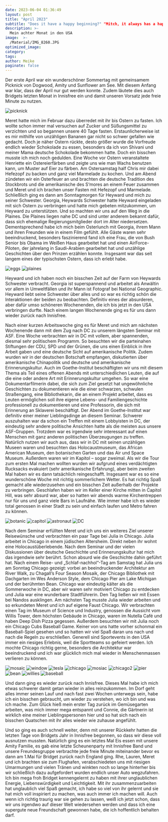 ```yaml
---
date: 2023-06-04 01:36:49
layout: post
title: "April 2023"
subtitle: "Does it have a happy beginning?" "Mitch, it always has a happy beginning." - Ein glücklicher April.
description: >-
  Mein achter Monat in den USA
image:  >-
  /Material/IMG_8260.JPG
optimized_image:
category:
tags:
author: Meike
paginate: false
---
```


Der erste April war ein wunderschöner Sommertag mit gemeinsamem Picknick von Dogwood, Amity und Sunflower am See. Mit diesem Anfang war klar, dass der April nur gut werden konnte. Zudem läutete dies auch Bridgets letzten Monat in Innisfree ein und damit unseren Vorsatz jede freie Minute zu nutzen. 

<img src="/Material/IMG_8036.JPG" alt="picknick">

Meret hatte mich im Februar dazu überredet mit ihr bis Ostern zu fasten. Ich wollte schon immer mal versuchen auf Zucker und Süßungsmittel zu verzichten und so begannen unsere 40 Tage fasten. Erstaunlicherweise ist es mir mithilfe von unzähligen Bananen gar nicht so schwer gefallen wie gedacht. Doch je näher Ostern rückte, desto größer wurde die Vorfreude endlich wieder Schokolade zu essen, besonders da ich von Shivani und meiner Mama deutsche Schokolade bekommen hatte. Doch ein bisschen musste ich mich noch gedulden. Eine Woche vor Ostern veranstaltete Henriette ein Ostereierfärben und zeigte uns wie man Wachs benutzen kann, um Muster auf Eier zu färben. Am Ostersamstag half Chris mir dabei Hefezopf zu backen und ganz viel Marmelade zu kochen. Und am Abend zündeten wir ein Osterfeuer an und brachten die deutsche Tradition des Stockbrots und die amerikanische des S‘mores an einem Feuer zusammen und Meret und ich brachen unser Fasten mit Hefezopf und Marmelade. Schließlich ging es dann am Sonntagmorgen für Heyward und mich zu seiner Schwester. Georgia, Heywards Schwester hatte Heyward eingeladen mit sich Ostern zu verbringen und hatte mich gebeten mitzukommen, um Heyward zu unterstützen. Und so machten wir uns auf den Weg in die Plaines. Die Plaines liegen nahe DC und sind unter anderem bekannt dafür, dass sich ehemalige Regierungsmitglieder dort im Alter niedersetzen. Dementsprechend habe ich mich beim Osterlunch mit Georgia, ihrem Mann und ihren Freunden wie in einem Film gefühlt. Alle Gäste waren sehr beeindruckend, besonders faszinierend fand ich eine Frau, die von Bush Senior bis Obama im Weißen Haus gearbeitet hat und einen AirForce-Piloten, der jahrelang in Saudi-Arabien gearbeitet hat und unzählige Geschichten über den Prinzen erzählen konnte. Insgesamt war das seit langem eines der typischsten Ostern, dass ich erlebt habe.

<img src="/Material/IMG_8028.JPG" alt="eggs">
<img src="/Material/IMG_8056.JPG" alt="plaines">

Heyward und ich haben noch ein bisschen Zeit auf der Farm von Heywards Schwester verbracht. Georgia ist superspannend und arbeitet als Anwältin vor allem in Umweltfällen und ihr Mann ist Fotograf bei National Geographic. Heyward liebt seine Schwester über alles und so war es richtig schön die Interaktionen der beiden zu beobachten. Definitiv eines der absurderen, aber dafür umso schöneren Wochenenden, die ich bis jetzt in den USA verbringen durfte. Nach einem langen Wochenende ging es für uns dann wieder zurück nach Innisfree.

Nach einer kurzen Arbeitswoche ging es für Meret und mich am nächsten Wochenende dann mit dem Zug nach DC zu unserem längsten Seminar mit ASF. Eine Woche verbrachten wir in DC mit vollem, aber spannenden, diesmal sehr politischem Programm. So besuchten wir die parteinahen Stiftungen der CDU, SPD und der Grünen, die uns einen Einblick in ihre Arbeit gaben und eine deutsche Sicht auf amerikanische Politik. Zudem wurden wir in der deutschen Botschaft empfangen, diskutierten über amerikanische Chinapolitik und deutsche und amerikanische Erinnerungskultur. Auch im Goethe-Institut beschäftigten wir uns mit diesem Thema als Teil eines offenen Abends mit unterschiedlichen Leuten, die auf die eine oder andere Art mit Erinnerungskultur umgehen. So war eine Dokumentarfilmerin dabei, die sich zum Ziel gesetzt hat ungewöhnliche Geschichten zu dokumentieren wie die einer schwarzen, schwulen Straßengang, eine Bibliothekarin, die an einem Projekt arbeitet, dass es Leuten ermöglichen soll ihre eigene Lebens- und Familiengeschichte professionell zu dokumentieren und eine Professorin, die sich mit Erinnerung an Sklaverei beschäftigt. Der Abend im Goethe-Institut war definitiv einer meiner Lieblingsdinge an diesem Seminar. Schwerer auszuhalten war da schon ein Treffen mit einem Lobbyisten in DC, der eindeutig sehr andere politische Ansichten hatte als die meisten aus unsere ASF-Gruppen. Trotzdem war es irgendwie sehr interessant auf einen Menschen mit ganz anderen politischen Überzeugungen zu treffen. Natürlich nutzen wir auch aus, dass wir in DC mit seinen unzähligen Museen waren und besuchten das Holocaustmuseum, das African American Museum, den botanischen Garten und das Air und Space Museum. Außerdem waren wir im Kapitol – sogar zweimal. Als wir die Tour zum ersten Mal machen wollten wurden wir aufgrund eines verdächtigten Rucksacks evakuiert (sehr amerikanische Erfahrung), aber beim zweiten Mal haben wir es dann tatsächlich reingeschafft. Insgesamt war es so eine wunderschöne Woche mit richtig sommerlichem Wetter. Es hat richtig Spaß gemacht alle wiederzusehen und ein bisschen Zeit außerhalb der Projekte zu verbringen. Geschlafen haben wir im Keller einer Kirche mitten in Capitol Hill, was sehr absurd war, aber so hatten wir abends warme Kirchentreppen nur für uns und ganz viele Bars in Laufnähe. Wie immer habe ich es wieder total genossen in einer Stadt zu sein und einfach laufen und Metro fahren zu können.

<img src="/Material/IMG_8094.JPG" alt="botanic">
<img src="/Material/IMG_8145.JPG" alt="capitol">
<img src="/Material/IMG_8164.JPG" alt="astronaut">
<img src="/Material/IMG_0631.JPG" alt="DC">

Nach dem Seminar erfüllten Meret und ich uns ein weiteres Ziel unserer Reisewünsche und verbrachten ein paar Tage bei Julia in Chicago. Julia arbeitet in Chicago in einem jüdischen Altersheim. Direkt neben ihr wohnt eine Holocaustüberlebende. Nach dem Seminar und der vielen Diskussionen über deutsche Geschichte und Erinnerungskultur hat mich das irgendwie sehr berührt. Schon absurd wie die Geschichte dahin geführt hat. Nach einem Reise- und „Schlaf-nachhol“-Tag am Samstag hat Julia uns am Sonntag Chicago gezeigt: vorbei an beeindruckender Architektur am River Walk, zu Chagall’s Four Season Mosaik, der Chicago Bibliothek mit Dachgarten im Wes Anderson Style, dem Chicago Pier am Lake Michigan und der berühmten Bean. Chicago war eindeutig kälter als die Sommerwoche in DC, aber wir waren sehr motiviert Chicago zu entdecken und Julia war eine wunderbare Stadtführerin. Den Tag ließen wir mit Essen bei Nandos ausklingen. Am nächsten Tag musste Julia wieder arbeiten und so erkundeten Meret und ich auf eigene Faust Chicago. Wir verbrachten einen Tag im Museum of Science und Industry, genossen die Aussicht vom Willis Tower, dem höchsten Gebäude in Chicago, waren im Nutella Café und haben Deep Dish Pizza gegessen. Außerdem besuchten wir mit Julia noch ein Chicago Cubs Baseball Game. Keiner von uns hatte vorher schonmal ein Baseball-Spiel gesehen und so hatten wir viel Spaß daran uns nach und nach die Regeln zu erschließen. Generell sind Sportevents in den USA immer ein riesiges Erlebnis, weil die Sportteams so gefeiert werden. Ich mochte Chicago richtig gerne, besonders die Architektur war beeindruckend und ich war glücklich mich mal wieder in Menschenmassen verlieren zu können.

<img src="/Material/IMG_0839.JPG" alt="mosaic">
<img src="/Material/IMG_0854.JPG" alt="window">
<img src="/Material/IMG_1297.JPG" alt="tesla">
<img src="/Material/IMG_8195.JPG" alt="chicago">
<img src="/Material/IMG_8209.JPG" alt="mosiac">
<img src="/Material/IMG_8216.JPG" alt="chicago2">
<img src="/Material/IMG_8220 - Kopie.JPG" alt="pier">
<img src="/Material/IMG_8229 - Kopie.JPG" alt="bean">
<img src="/Material/IMG_8265.JPG" alt="willies">
<img src="/Material/IMG_8298.JPG" alt="baseball">

Und dann ging es wieder zurück nach Innisfree. Dieses Mal habe ich mich etwas schwerer damit getan wieder in alles reinzukommen. Im Dorf geht alles immer seinen Lauf und nach fast zwei Wochen unterwegs sein, habe ich ein bisschen gebraucht, um wieder zu verstehen, wo ich bin und was ich mache. Zum Glück hieß mein erster Tag zurück im Gemüsegarten arbeiten, was mich immer mega entspannt und Connie, die Gärtnerin ist wirklich eine meiner Lieblingspersonen hier und so hat sich nach ein bisschen Quatschen mit ihr alles wieder wie zuhause angefühlt. 

Und so ging es auch schnell weiter, denn mit unserer Rückkehr hatten die letzten Tage von Bridgets Jahr in Innisfree begonnen, so dass wir diese voll ausnutzen mussten. Natürlich ging es ein letztes Mal Eis essen mit unsere Amity Familie, es gab eine letzte Scheunenparty mit Innisfree Band und unsere Freundesgruppe verbrachte jede freie Minute miteinander bevor es dann am 1.Mai für Bridget zurück nach England ging. Rhe, Lauren, Meret und ich brachten sie zum Flughafen, verabschiedeten uns mit riesigen Umarmungen und vielen Tränen und winkten noch so lange hinterher bis wir schließlich dazu aufgefordert wurden endlich unser Auto wegzufahren. Ich bin mega froh Bridget kennengelernt zu haben mit ihrer unglaublichen Energie, Liebenswürdigkeit und Leichtigkeit. Mit ihr zusammenzuarbeiten hat unglaublich viel Spaß gemacht, ich habe so viel von ihr gelernt und sie hat mich voll inspiriert zu machen, was auch immer ich machen will. Auch wenn ich richtig traurig war sie gehen zu lassen, weiß ich jetzt schon, dass wir uns irgendwo auf dieser Welt wiedersehen werden und dass ich eine supergute neue Freundschaft gewonnen habe, die ich hoffentlich behalten darf. 
